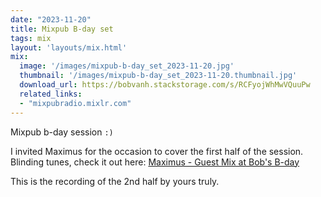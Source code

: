 ```yaml
---
date: "2023-11-20"
title: Mixpub B-day set
tags: mix
layout: 'layouts/mix.html'
mix:
  image: '/images/mixpub-b-day_set_2023-11-20.jpg'
  thumbnail: '/images/mixpub-b-day_set_2023-11-20.thumbnail.jpg'
  download_url: https://bobvanh.stackstorage.com/s/RCFyojWhMwVQuuPw
  related_links:
  - "mixpubradio.mixlr.com"
---
```


Mixpub b-day session `:)`

I invited Maximus for the occasion to cover the first half of the session. Blinding tunes, check it out here: [Maximus - Guest Mix at Bob's B-day](https://mixpubradio.mixlr.com/recordings/2295303)

This is the recording of the 2nd half by yours truly.
